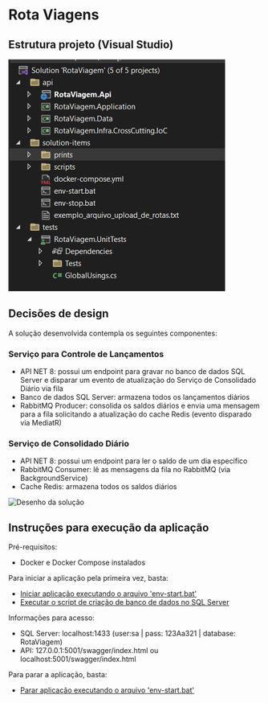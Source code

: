 # Rota Viagens

## Estrutura projeto (Visual Studio)

![Estrutura Projeto VS](solution-items/prints/estrutura.png)

## Decisões de design

A solução desenvolvida contempla os seguintes componentes:

### Serviço para Controle de Lançamentos

- API NET 8: possui um endpoint para gravar no banco de dados SQL Server e disparar um evento de atualização do Serviço de Consolidado Diário via fila
- Banco de dados SQL Server: armazena todos os lançamentos diários
- RabbitMQ Producer: consolida os saldos diários e envia uma mensagem para a fila solicitando a atualização do cache Redis (evento disparado via MediatR)

### Serviço de Consolidado Diário

- API NET 8: possui um endpoint para ler o saldo de um dia específico
- RabbitMQ Consumer: lê as mensagens da fila no RabbitMQ (via BackgroundService)
- Cache Redis: armazena todos os saldos diários

![Desenho da solução](SolutionItems/design/desenho-solucao.svg)

## Instruções para execução da aplicação

Pré-requisitos:

- Docker e Docker Compose instalados

Para iniciar a aplicação pela primeira vez, basta:

- [Iniciar aplicação executando o arquivo 'env-start.bat'](solution-items/env-start.bat)
- [Executar o script de criação de banco de dados no SQL Server](solution-items/scripts/init.sql)

Informações para acesso:

- SQL Server: localhost:1433 (user:sa | pass: 123Aa321 | database: RotaViagem)
- API: 127.0.0.1:5001/swagger/index.html ou localhost:5001/swagger/index.html

Para parar a aplicação, basta:

- [Parar aplicação executando o arquivo 'env-start.bat'](solution-items/env-stop.bat)
